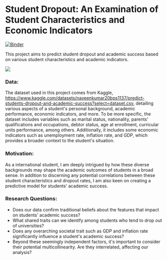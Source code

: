 # Student Dropout: An Examination of Student Characteristics and Economic Indicators

[![Binder](https://mybinder.org/badge_logo.svg)](https://mybinder.org/v2/gh/ConstantineWang/dgthum140/main)


This project aims to predict student dropout and academic success based on various student characteristics and academic indicators.

![](https://i.ytimg.com/vi/S5NKx_5EW-w/maxresdefault.jpg)

### Data: 

The dataset used in this project comes from Kaggle, https://www.kaggle.com/datasets/naveenkumar20bps1137/predict-students-dropout-and-academic-success?select=dataset.csv, detailing various aspects of a student's personal background, academic performance, economic indicators, and more. To be more specific, the dataset includes variables such as marital status, nationality, parents' qualifications and occupations, debtor status, age at enrollment, curricular units performance, among others. Additionally, it includes some economic indicators such as unemployment rate, inflation rate, and GDP, which provides a broader context to the student's situation.


### Motivation: 

As a international student, I am deeply intrigued by how these diverse backgrounds may shape the academic outcomes of students in a broad sense. In addition to discerning any potential correlations between these student characteristics and dropout rates, I am also keen on creating a predictive model for students' academic success.

### Research Questions: 

- Does our data confirm traditional beliefs about the features that impact on students' academic success?
- What shared traits can we identify among students who tend to drop out of universities?
- Does any overarching societal trait such as GDP and inflation rate significantly influence a student's academic success?
- Beyond these seemingly independent factors, it's important to consider their potential multicollinearity. Are they interrelated, affecting our analysis? 

